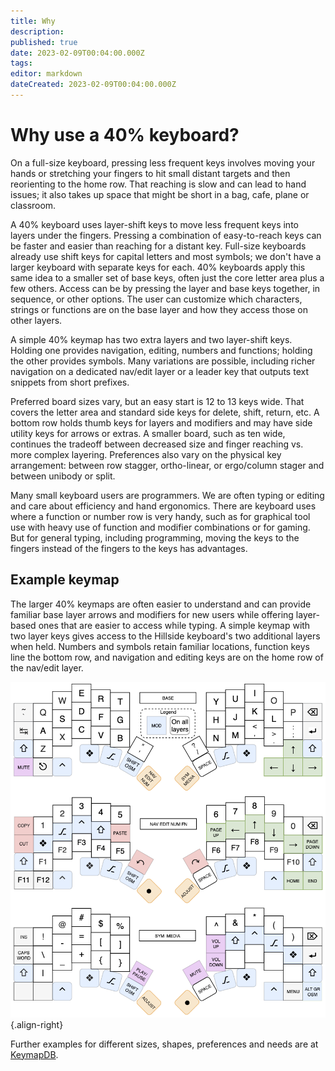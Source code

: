 ```yaml
---
title: Why
description: 
published: true
date: 2023-02-09T00:04:00.000Z
tags: 
editor: markdown
dateCreated: 2023-02-09T00:04:00.000Z
---
```


# Why use a 40% keyboard?

On a full-size keyboard, pressing less frequent keys involves moving your hands or stretching your fingers to hit small distant targets and then reorienting to the home row. That reaching is slow and can lead to hand issues; it also takes up space that might be short in a bag, cafe, plane or classroom.

A 40% keyboard uses layer-shift keys to move less frequent keys into layers under the fingers. Pressing a combination of easy-to-reach keys can be faster and easier than reaching for a distant key. Full-size keyboards already use shift keys for capital letters and most symbols; we don't have a larger keyboard with separate keys for each. 40% keyboards apply this same idea to a smaller set of base keys, often just the core letter area plus a few others. Access can be by pressing the layer and base keys together, in sequence, or other options. The user can customize which characters, strings or functions are on the base layer and how they access those on other layers.

A simple 40% keymap has two extra layers and two layer-shift keys. Holding one provides navigation, editing, numbers and functions; holding the other provides symbols. Many variations are possible, including richer navigation on a dedicated nav/edit layer or a leader key that outputs text snippets from short prefixes.

Preferred board sizes vary, but an easy start is 12 to 13 keys wide. That covers the letter area and standard side keys for delete, shift, return, etc. A bottom row holds thumb keys for layers and modifiers and may have side utility keys for arrows or extras. A smaller board, such as ten wide, continues the tradeoff between decreased size and finger reaching vs. more complex layering. Preferences also vary on the physical key arrangement: between row stagger, ortho-linear, or ergo/column stager and between unibody or split.

Many small keyboard users are programmers. We are often typing or editing and care about efficiency and hand ergonomics. There are keyboard uses where a function or number row is very handy, such as for graphical tool use with heavy use of function and modifier combinations or for gaming. But for general typing, including programming, moving the keys to the fingers instead of the fingers to the keys has advantages.

## Example keymap

The larger 40% keymaps are often easier to understand and can provide familiar base layer arrows and modifiers for new users while offering layer-based ones that are easier to access while typing. A simple keymap with two layer keys gives access to the Hillside keyboard's two additional layers when held. Numbers and symbols retain familiar locations, function keys line the bottom row, and navigation and editing keys are on the home row of the nav/edit layer.

![image/hillside_keymap.png](/image/hillside_keymap.png){.align-right}

Further examples for different sizes, shapes, preferences and needs are at [KeymapDB](https://keymapdb.com/).